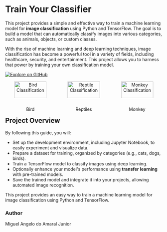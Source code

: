 # Train Your Classifier


This project provides a simple and effective way to train a machine learning model for **image classification** using Python and TensorFlow. The goal is to build a model that can automatically classify images into various categories, such as animals, objects, or custom classes.

With the rise of machine learning and deep learning techniques, image classification has become a powerful tool in a variety of fields, including healthcare, security, and entertainment. This project allows you to harness that power by training your own classification model.


[![Explore on GitHub](https://img.shields.io/badge/Explore_on_GitHub-100000?style=for-the-badge&logo=GitHub&logoColor=white)](https://github.com/miguelzeph/train-your-classifier)


<div style="display: flex; flex-wrap: wrap; gap: 10px; justify-content: center;">
  <div style="flex: 1; text-align: center;">
    <img src="../img/bird.png" alt="Bird Classification" width="80%">
    <p>Bird</p>
  </div>
  <div style="flex: 1; text-align: center;">
    <img src="../img/reptiles.png" alt="Reptile Classification" width="80%">
    <p>Reptiles</p>
  </div>
  <div style="flex: 1; text-align: center;">
    <img src="../img/monkey.png" alt="Monkey Classification" width="80%">
    <p>Monkey</p>
  </div>
</div>


## Project Overview

By following this guide, you will:

- Set up the development environment, including Jupyter Notebook, to easily experiment and visualize data.
- Prepare a dataset for training, organized by categories (e.g., cats, dogs, birds).
- Train a TensorFlow model to classify images using deep learning.
- Optionally enhance your model's performance using **transfer learning** with pre-trained models.
- Save the trained model and integrate it into your projects, allowing automated image recognition.

This project provides an easy way to train a machine learning model for image classification using Python and TensorFlow. 

### Author

Miguel Angelo do Amaral Junior